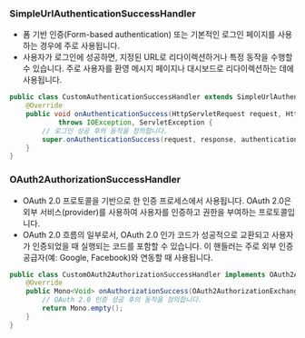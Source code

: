 ### SimpleUrlAuthenticationSuccessHandler

- 폼 기반 인증(Form-based authentication) 또는 기본적인 로그인 페이지를 사용하는 경우에 주로 사용됩니다.
- 사용자가 로그인에 성공하면, 지정된 URL로 리다이렉션하거나 특정 동작을 수행할 수 있습니다. 주로 사용자를 환영 메시지 페이지나 대시보드로 리다이렉션하는 데에 사용됩니다.

```java
public class CustomAuthenticationSuccessHandler extends SimpleUrlAuthenticationSuccessHandler {
    @Override
    public void onAuthenticationSuccess(HttpServletRequest request, HttpServletResponse response, Authentication authentication)
            throws IOException, ServletException {
        // 로그인 성공 후의 동작을 정의합니다.
        super.onAuthenticationSuccess(request, response, authentication);
    }
}

```





### OAuth2AuthorizationSuccessHandler

- OAuth 2.0 프로토콜을 기반으로 한 인증 프로세스에서 사용됩니다. OAuth 2.0은 외부 서비스(provider)를 사용하여 사용자를 인증하고 권한을 부여하는 프로토콜입니다.
- OAuth 2.0 흐름의 일부로서, OAuth 2.0 인가 코드가 성공적으로 교환되고 사용자가 인증되었을 때 실행되는 코드를 포함할 수 있습니다. 이 핸들러는 주로 외부 인증 공급자(예: Google, Facebook)와 연동할 때 사용됩니다.

```java
public class CustomOAuth2AuthorizationSuccessHandler implements OAuth2AuthorizationSuccessHandler {
    @Override
    public Mono<Void> onAuthorizationSuccess(OAuth2AuthorizationExchange exchange, Authentication authentication) {
        // OAuth 2.0 인증 성공 후의 동작을 정의합니다.
        return Mono.empty();
    }
}
```



